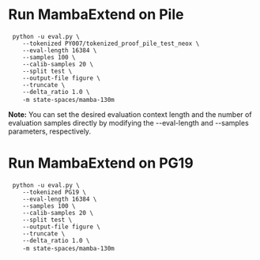 # Run MambaExtend on Pile
<pre> <code>python -u eval.py \
    --tokenized PY007/tokenized_proof_pile_test_neox \
    --eval-length 16384 \
    --samples 100 \
    --calib-samples 20 \
    --split test \
    --output-file figure \
    --truncate \
    --delta_ratio 1.0 \
    -m state-spaces/mamba-130m </code> </pre>

**Note:** You can set the desired evaluation context length and the number of evaluation samples directly  by modifying the --eval-length and --samples parameters, respectively.

# Run MambaExtend on PG19
<pre> <code>python -u eval.py \
    --tokenized PG19 \
    --eval-length 16384 \
    --samples 100 \
    --calib-samples 20 \
    --split test \
    --output-file figure \
    --truncate \
    --delta_ratio 1.0 \
    -m state-spaces/mamba-130m </code> </pre>

